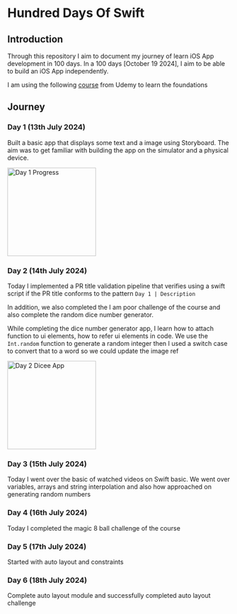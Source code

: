 # Hundred Days Of Swift

## Introduction

Through this repository I aim to document my journey of learn iOS App development in 100 days. In a 100 days [October 19 2024], I aim to be able to build an iOS App independently.

I am using the following [course](https://www.udemy.com/course/ios-13-app-development-bootcamp/) from Udemy to learn the foundations

## Journey

### Day 1 (13th July 2024)

Built a basic app that displays some text and a image using Storyboard. The aim was to get familiar with building the app on the simulator and a physical device.

<img src="https://firebasestorage.googleapis.com/v0/b/personalstorage-d7890.appspot.com/o/hundred_days_of_swift%2Fhundred_days_of_swift_day_1.png?alt=media&token=ce4cd2ca-9664-41d5-907b-549cdba32207" alt="Day 1 Progress" width="200px" />

### Day 2 (14th July 2024)

Today I implemented a PR title validation pipeline that verifies using a swift script if the PR title conforms to the pattern `Day 1 | Description`

In addition, we also completed the I am poor challenge of the course and also complete the random dice number generator.

While completing the dice number generator app, I learn how to attach function to ui elements, how to refer ui elements in code. We use the `Int.random` function to generate a random integer then I used a switch case to convert that to a word so we could update the image ref

<img src="https://firebasestorage.googleapis.com/v0/b/personalstorage-d7890.appspot.com/o/hundred_days_of_swift%2Fdicee.png?alt=media&token=3c9e3794-47ad-433a-8241-d1ec9fbf297f" alt="Day 2 Dicee App" width="200px" />

### Day 3 (15th July 2024)

Today I went over the basic of watched videos on Swift basic. We went over variables, arrays and string interpolation and also how approached on generating random numbers

### Day 4 (16th July 2024)

Today I completed the magic 8 ball challenge of the course

### Day 5 (17th July 2024)

Started with auto layout and constraints

### Day 6 (18th July 2024)

Complete auto layout module and successfully completed auto layout challenge
